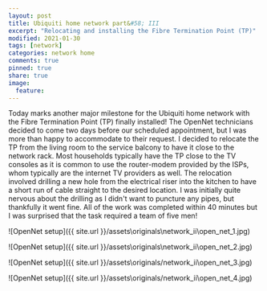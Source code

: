 ```yaml
---
layout: post
title: Ubiquiti home network part&#58; III
excerpt: "Relocating and installing the Fibre Termination Point (TP)"
modified: 2021-01-30
tags: [network]
categories: network home
comments: true
pinned: true
share: true
image:
  feature:
---
```


Today marks another major milestone for the Ubiquiti home network with the Fibre Termination Point (TP) finally installed! The OpenNet technicians decided to come two days before our scheduled appointment, but I was more than happy to accommodate to their request. I decided to relocate the TP from the living room to the service balcony to have it close to the network rack. Most households typically have the TP close to the TV consoles as it is common to use the router-modem provided by the ISPs, whom typically are the internet TV providers as well. The relocation involved drilling a new hole from the electrical riser into the kitchen to have a short run of cable straight to the desired location. I was initially quite nervous about the drilling as I didn't want to puncture any pipes, but thankfully it went fine. All of the work was completed within 40 minutes but I was surprised that the task required a team of five men!

![OpenNet setup]({{ site.url }}/assets\originals\network_ii\open_net_1.jpg)

![OpenNet setup]({{ site.url }}/assets\originals\network_ii\open_net_2.jpg)

![OpenNet setup]({{ site.url }}/assets\originals/network_ii\open_net_3.jpg)

![OpenNet setup]({{ site.url }}/assets\originals/network_ii\open_net_4.jpg)
